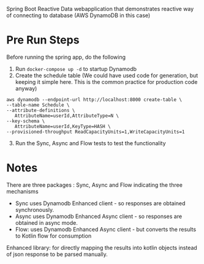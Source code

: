 Spring Boot Reactive Data webapplication that demonstrates reactive way of connecting to database (AWS DynamoDB in this case)  

# Pre Run Steps

Before running the spring app, do the following

1. Run `docker-compose up -d` to startup Dynamodb
1. Create the schedule table (We could have used code for generation, but keeping it simple here. This is the common
   practice for production code anyway)

```
aws dynamodb --endpoint-url http://localhost:8000 create-table \
--table-name Schedule \
--attribute-definitions \
   AttributeName=userId,AttributeType=N \
--key-schema \
   AttributeName=userId,KeyType=HASH \
--provisioned-throughput ReadCapacityUnits=1,WriteCapacityUnits=1
```

3. Run the Sync, Async and Flow tests to test the functionality

# Notes

There are three packages : Sync, Async and Flow indicating the three mechanisms

- Sync uses Dynamodb Enhanced client - so responses are obtained synchronously.
- Async uses Dynamodb Enhanced Async client - so responses are obtained in async mode.
- Flow: uses Dynamodb Enhanced Async client - but converts the results to Kotlin flow for consumption

Enhanced library: for directly mapping the results into kotlin objects instead of json response to be parsed manually.
